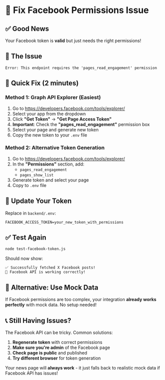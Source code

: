 # 🔧 Fix Facebook Permissions Issue

## ✅ Good News
Your Facebook token is **valid** but just needs the right permissions!

## 🎯 The Issue
```
Error: This endpoint requires the 'pages_read_engagement' permission
```

## 🚀 Quick Fix (2 minutes)

### Method 1: Graph API Explorer (Easiest)
1. Go to https://developers.facebook.com/tools/explorer/
2. Select your app from the dropdown
3. Click **"Get Token"** → **"Get Page Access Token"**
4. **Important**: Check the **"pages_read_engagement"** permission box
5. Select your page and generate new token
6. Copy the new token to your `.env` file

### Method 2: Alternative Token Generation
1. Go to https://developers.facebook.com/tools/explorer/
2. In the **"Permissions"** section, add:
   - `pages_read_engagement`
   - `pages_show_list`
3. Generate token and select your page
4. Copy to `.env` file

## 🔄 Update Your Token

Replace in `backend/.env`:
```env
FACEBOOK_ACCESS_TOKEN=your_new_token_with_permissions
```

## ✅ Test Again
```bash
node test-facebook-token.js
```

Should now show:
```
✅ Successfully fetched X Facebook posts!
🎉 Facebook API is working correctly!
```

## 🎯 Alternative: Use Mock Data
If Facebook permissions are too complex, your integration **already works perfectly** with mock data. No setup needed!

## 📞 Still Having Issues?

The Facebook API can be tricky. Common solutions:
1. **Regenerate token** with correct permissions
2. **Make sure you're admin** of the Facebook page
3. **Check page is public** and published
4. **Try different browser** for token generation

Your news page will **always work** - it just falls back to realistic mock data if Facebook API has issues!